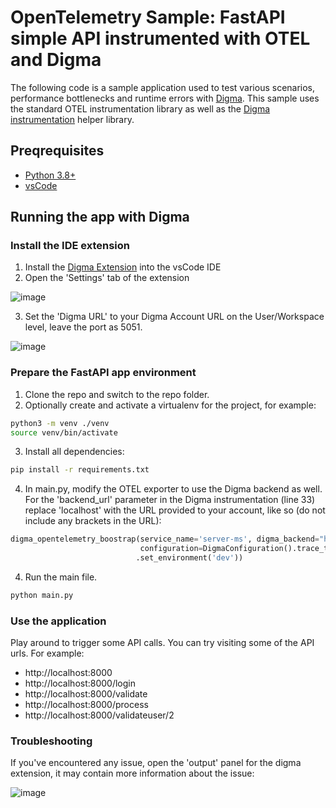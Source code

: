 # OpenTelemetry Sample: FastAPI simple API instrumented with OTEL and Digma

The following code is a sample application used to test various scenarios, performance bottlenecks and runtime errors with [Digma](https://github.com/digma-ai/digma). This sample uses the standard OTEL instrumentation library as well as the [Digma instrumentation](https://github.com/digma-ai/opentelemetry-instrumentation-digma) helper library.

## Preqrequisites
- [Python 3.8+](https://www.python.org/downloads/)
- [vsCode](https://code.visualstudio.com/download)

## Running the app with Digma

### Install the IDE extension

1. Install the [Digma Extension](https://marketplace.visualstudio.com/items?itemName=digma.digma) into the vsCode IDE
2. Open the 'Settings' tab of the extension

![image](https://user-images.githubusercontent.com/93863/165008075-96fa40cd-a566-4c69-9481-195f69f3c425.png)

3. Set the 'Digma URL' to your Digma Account URL on the User/Workspace level, leave the port as 5051. 

![image](https://user-images.githubusercontent.com/93863/165008209-c832fc43-0600-48e9-9324-a5c9f8e4b904.png)

### Prepare the FastAPI app environment

1. Clone the repo and switch to the repo folder. 
2. Optionally create and activate a virtualenv for the project, for example:
```bash
python3 -m venv ./venv
source venv/bin/activate
```

3. Install all dependencies:
```bash
pip install -r requirements.txt
```

4. In main.py, modify the OTEL exporter to use the Digma backend as well. For the 'backend_url' parameter in the Digma instrumentation (line 33) replace 'localhost' with the URL provided to your account, like so (do not include any brackets in the URL):

```python
digma_opentelemetry_boostrap(service_name='server-ms', digma_backend="http://[ACCOUNT_URL]:5050",
                             configuration=DigmaConfiguration().trace_this_package()
                            .set_environment('dev'))
```

4. Run the main file.

```bash
python main.py
```

### Use the application

Play around to trigger some API calls. You can try visiting some of the API urls. 
For example:

- http://localhost:8000
- http://localhost:8000/login
- http://localhost:8000/validate
- http://localhost:8000/process
- http://localhost:8000/validateuser/2

### Troubleshooting

If you've encountered any issue, open the 'output' panel for the digma extension, it may contain more information about the issue:

![image](https://user-images.githubusercontent.com/93863/165012583-9d154ea5-7378-466b-a6cc-686d4b5261e3.png)


